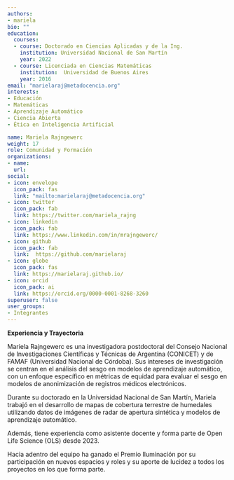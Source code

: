 ```yaml
---
authors:
- mariela
bio: ""
education:
  courses:
  - course: Doctorado en Ciencias Aplicadas y de la Ing.
    institution: Universidad Nacional de San Martín
    year: 2022
  - course: Licenciada en Ciencias Matemáticas
    institution:  Universidad de Buenos Aires
    year: 2016
email: "marielaraj@metadocencia.org"
interests:
- Educación
- Matemáticas
- Aprendizaje Automático
- Ciencia Abierta
- Ética en Inteligencia Artificial

name: Mariela Rajngewerc
weight: 17
role: Comunidad y Formación
organizations:
- name: 
  url: 
social:
- icon: envelope
  icon_pack: fas
  link: "mailto:marielaraj@metadocencia.org"
- icon: twitter
  icon_pack: fab
  link: https://twitter.com/mariela_rajng
- icon: linkedin
  icon_pack: fab
  link: https://www.linkedin.com/in/mrajngewerc/
- icon: github
  icon_pack: fab
  link:  https://github.com/marielaraj
- icon: globe
  icon_pack: fas
  link: https://marielaraj.github.io/
- icon: orcid
  icon_pack: ai
  link: https://orcid.org/0000-0001-8268-3260
superuser: false
user_groups:
- Integrantes
---
```


**Experiencia y Trayectoria**

Mariela Rajngewerc es una investigadora postdoctoral del Consejo Nacional de Investigaciones Científicas y Técnicas de Argentina (CONICET) y de FAMAF (Universidad Nacional de Córdoba). 
Sus intereses de investigación se centran en el análisis del sesgo en modelos de aprendizaje automático, con un enfoque específico en métricas de equidad para evaluar el sesgo en modelos de anonimización de registros médicos electrónicos.

Durante su doctorado en la Universidad Nacional de San Martín, Mariela trabajó en el desarrollo de mapas de cobertura terrestre de humedales utilizando datos de imágenes de radar de apertura sintética y modelos de aprendizaje automático. 

Además, tiene experiencia como asistente docente y forma parte de Open Life Science (OLS) desde 2023.

Hacia adentro del equipo ha ganado el Premio Iluminación por su participación en nuevos espacios y roles y su aporte de lucidez a todos los proyectos en los que forma parte.

